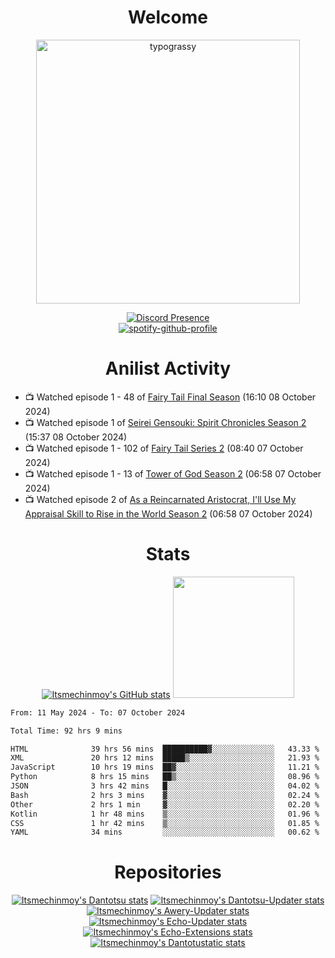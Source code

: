 <div align="center">

# Welcome
<a href="https://github.com/kawarimidoll/typograssy">
    <img alt="typograssy" src="https://typograssy.deno.dev/api?text=%E3%82%88%E3%81%86%E3%81%93%E3%81%9D%E3%81%BF%E3%81%AA%E3%81%95%E3%82%93%20-%20Itsmechinmoy--&&l0=none&l1=82d9d0&l2=027353&l3=038c4c&l4=01402e&bg=none&frame=none&speed=100&comment=" width="421.99">
</a>

[![Discord Presence](https://lanyard.cnrad.dev/api/523539866311720963?theme=dark&bg=Oe1116&animated=false&hideDiscrim=true&borderRadius=30px&hideActivity=whenNotUsed)](https://discord.com/users/523539866311720963)<br>
[![spotify-github-profile](https://spotify-github-profile.kittinanx.com/api/view?uid=31zczwoe3obxakjgkio7anubhkaq&cover_image=true&theme=novatorem&show_offline=true&background_color=121212&interchange=false&bar_color=53b14f&bar_color=ffffff&bar_color_cover=false)](https://spotify-github-profile.vercel.app/api/view?uid=31zczwoe3obxakjgkio7anubhkaq&redirect=true)
</div>

<div align="center">

# Anilist Activity
</div>
<!-- ANILIST_ACTIVITY:start -->

-   📺 Watched episode 1 - 48 of [Fairy Tail Final Season](https://anilist.co/anime/99749) (16:10 08 October 2024)
-   📺 Watched episode 1 of [Seirei Gensouki: Spirit Chronicles Season 2](https://anilist.co/anime/141182) (15:37 08 October 2024)
-   📺 Watched episode 1 - 102 of [Fairy Tail Series 2](https://anilist.co/anime/20626) (08:40 07 October 2024)
-   📺 Watched episode 1 - 13 of [Tower of God Season 2](https://anilist.co/anime/153406) (06:58 07 October 2024)
-   📺 Watched episode 2 of [As a Reincarnated Aristocrat, I'll Use My Appraisal Skill to Rise in the World Season 2](https://anilist.co/anime/178434) (06:58 07 October 2024)

<!-- ANILIST_ACTIVITY:end -->
<div align="center">
    
# Stats
[![Itsmechinmoy's GitHub stats](https://github-readme-stats.vercel.app/api?username=itsmechinmoy&show_icons=true&theme=algolia)](https://github.com/anuraghazra/github-readme-stats)
<img src="https://github-readme-stackoverflow.vercel.app/?userID=25004176&theme=dark" height="194"/>
</div>
<!--START_SECTION:waka-->

```txt
From: 11 May 2024 - To: 07 October 2024

Total Time: 92 hrs 9 mins

HTML              39 hrs 56 mins  ██████████▓░░░░░░░░░░░░░░   43.33 %
XML               20 hrs 12 mins  █████▒░░░░░░░░░░░░░░░░░░░   21.93 %
JavaScript        10 hrs 19 mins  ██▓░░░░░░░░░░░░░░░░░░░░░░   11.21 %
Python            8 hrs 15 mins   ██▒░░░░░░░░░░░░░░░░░░░░░░   08.96 %
JSON              3 hrs 42 mins   █░░░░░░░░░░░░░░░░░░░░░░░░   04.02 %
Bash              2 hrs 3 mins    ▓░░░░░░░░░░░░░░░░░░░░░░░░   02.24 %
Other             2 hrs 1 min     ▓░░░░░░░░░░░░░░░░░░░░░░░░   02.20 %
Kotlin            1 hr 48 mins    ▒░░░░░░░░░░░░░░░░░░░░░░░░   01.96 %
CSS               1 hr 42 mins    ▒░░░░░░░░░░░░░░░░░░░░░░░░   01.85 %
YAML              34 mins         ░░░░░░░░░░░░░░░░░░░░░░░░░   00.62 %
```

<!--END_SECTION:waka-->
<div align="center">

# Repositories
[![Itsmechinmoy's Dantotsu stats](https://github-readme-stats.vercel.app/api/pin/?username=itsmechinmoy&repo=dantotsu&show_icons=true&theme=algolia&description_lines_count=1)](https://github.com/itsmechinmoy/dantotsu)
[![Itsmechinmoy's Dantotsu-Updater stats](https://github-readme-stats.vercel.app/api/pin/?username=itsmechinmoy&repo=dantotsu-updater&show_icons=true&theme=algolia&description_lines_count=1)](https://github.com/itsmechinmoy/dantotsu-updater)
[![Itsmechinmoy's Awery-Updater stats](https://github-readme-stats.vercel.app/api/pin/?username=itsmechinmoy&repo=awery-updater&show_icons=true&theme=algolia&description_lines_count=1)](https://github.com/itsmechinmoy/awery-updater)
[![Itsmechinmoy's Echo-Updater stats](https://github-readme-stats.vercel.app/api/pin/?username=itsmechinmoy&repo=echo-updater&show_icons=true&theme=algolia&description_lines_count=1)](https://github.com/itsmechinmoy/echo-updater)
[![Itsmechinmoy's Echo-Extensions stats](https://github-readme-stats.vercel.app/api/pin/?username=itsmechinmoy&repo=echo-extensions&show_icons=true&theme=algolia&description_lines_count=1)](https://github.com/itsmechinmoy/echo-extensions)
[![Itsmechinmoy's Dantotustatic stats](https://github-readme-stats.vercel.app/api/pin/?username=itsmechinmoy&repo=dantotustatic&show_icons=true&theme=algolia&description_lines_count=1)](https://github.com/itsmechinmoy/dantotustatic)
</div>
